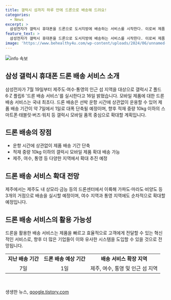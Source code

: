```yaml
---
title: 갤럭시 섬까지 하루 만에 드론으로 배송해 드려요!
categories:
  - News
excerpt: >
  삼성전자가 갤럭시 휴대폰을 드론으로 도서지방에 배송하는 서비스를 시작한다. 이로써 제품 배송 기간이 7일에서 1일로 단축될 전망이며, 드론 배송 서비스는 국내 최초로 확대될 예정이다. 제주, 여수, 통영 지역의 인근 섬을 대상으로 시작하는 이 서비스는 이후 스마트폰, 태블릿, 버즈, 워치 등 갤럭시 모바일 제품을 포함하여 확대될 계획이다.
feature_text: >
  삼성전자가 갤럭시 휴대폰을 드론으로 도서지방에 배송하는 서비스를 시작한다. 이로써 제품 배송 기간이 7일에서 1일로 단축될 전망이며, 드론 배송 서비스는 국내 최초로 확대될 예정이다. 제주, 여수, 통영 지역의 인근 섬을 대상으로 시작하는 이 서비스는 이후 스마트폰, 태블릿, 버즈, 워치 등 갤럭시 모바일 제품을 포함하여 확대될 계획이다.
image: 'https://www.behealthy4u.com/wp-content/uploads/2024/06/unnamed-file.png'
---
```


<p><img src="https://www.behealthy4u.com/wp-content/uploads/2024/06/unnamed-file.png" alt="info 속보" /></p>

<h2 data-ke-size="size26">삼성 갤럭시 휴대폰 드론 배송 서비스 소개</h2>

<p data-ke-size="size16">삼성전자가 7월 19일부터 제주도·여수·통영의 인근 섬 지역을 대상으로 갤럭시 Z 폴드6·Z 플립6 '드론 배송 서비스'를 실시한다고 16일 밝혔습니다. 모바일 제품에 대한 드론 배송 서비스는 국내 최초다. 드론 배송은 선박 운항 시간에 상관없이 운용할 수 있어 제품 배송 기간이 약 7일에서 1일로 대폭 단축될 예정이며, 향후 적재 중량 10kg 이하의 스마트폰·태블릿·버즈·워치 등 갤럭시 모바일 품목 중심으로 확대할 계획입니다.</p>

<h2 data-ke-size="size26">드론 배송의 장점</h2>

<ul>
    <li>운항 시간에 상관없이 제품 배송 기간 단축</li>
    <li>적재 중량 10kg 이하의 갤럭시 모바일 제품 확대 배송 가능</li>
    <li>제주, 여수, 통영 등 다양한 지역에서 확대 추진 예정</li>
</ul>

<h2 data-ke-size="size26">드론 배송 서비스 확대 전망</h2>

<p data-ke-size="size16">제주에서는 제주도 내 상모리·금능 등의 드론센터에서 이륙해 가파도·마라도·비양도 등 3개의 거점으로 배송을 실시할 예정이며, 여수 지역과 통영 지역에도 순차적으로 확대할 예정입니다.</p>

<h2 data-ke-size="size26">드론 배송 서비스의 활용 가능성</h2>

<p data-ke-size="size16">드론을 활용한 배송 서비스는 제품을 빠르고 효율적으로 고객에게 전달할 수 있는 혁신적인 서비스로, 향후 더 많은 기업들이 이와 유사한 시스템을 도입할 수 있을 것으로 전망됩니다.</p>

<table>
    <tr>
        <td style="text-align: center; height: 17px;"><b>지난 배송 기간</b></td>
        <td style="text-align: center; height: 17px;"><b>드론 배송 예상 기간</b></td>
        <td style="text-align: center; height: 17px;"><b>배송 서비스 확장 지역</b></td>
    </tr>
    <tr>
        <td style="text-align: center; height: 17px;">7일</td>
        <td style="text-align: center; height: 17px;">1일</td>
        <td style="text-align: center; height: 17px;">제주, 여수, 통영 및 인근 섬 지역</td>
    </tr>
</table>

<p data-ke-size="size16">&nbsp;</p>
생생한 뉴스, <a href="https://qoogle.tistory.com" rel="dofollow">qoogle.tistory.com</a>


